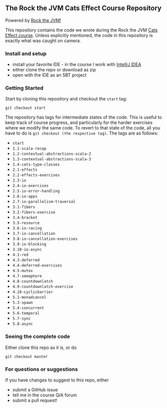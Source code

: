 ## The Rock the JVM Cats Effect Course Repository

Powered by [Rock the JVM!](rockthejvm.com)

This repository contains the code we wrote during the Rock the JVM [Cats Effect course](https://rockthejvm.com/p/cats-effect). Unless explicitly mentioned, the code in this repository is exactly what was caught on camera.

### Install and setup

- install your favorite IDE - in the course I work with [IntelliJ IDEA](https://jetbrains.com/idea)
- either clone the repo or download as zip
- open with the IDE as an SBT project

### Getting Started

Start by cloning this repository and checkout the `start` tag:

```
git checkout start
```

The repository has tags for intermediate states of the code. This is useful to keep track of course progress, and particularly for the harder exercises where we modify the same code. To revert to that state of the code, all you have to do is `git checkout (the respective tag)`. The tags are as follows:

* `start`
* `1.1-scala-recap`
* `1.2-contextual-abstractions-scala-2`
* `1.3-contextual-abstractions-scala-3`
* `1.4-cats-type-classes`
* `2.1-effects`
* `2.2-effects-exercises`
* `2.3-io`
* `2.4-io-exercises`
* `2.5-io-error-handling`
* `2.6-io-apps`
* `2.7-io-parallelism-traversal`
* `3.1-fibers`
* `3.2-fibers-exercise`
* `3.4-bracket`
* `3.5-resource`
* `3.6-io-racing`
* `3.7-io-cancellation`
* `3.8-io-cancellation-exercises`
* `3.9-io-blocking`
* `3.10-io-async`
* `4.1-red`
* `4.3-deferred`
* `4.4-deferred-exercises`
* `4.5-mutex`
* `4.7-semaphore`
* `4.8-countdownlatch`
* `4.9-countdownlatch-exercise`
* `4.10-cyclicbarrier`
* `5.1-monadcancel`
* `5.3-spawn`
* `5.4-concurrent`
* `5.6-temporal`
* `5.7-sync`
* `5.8-async`

### Seeing the complete code

Either clone this repo as it is, or do

```
git checkout master
```

### For questions or suggestions

If you have changes to suggest to this repo, either
- submit a GitHub issue
- tell me in the course Q/A forum
- submit a pull request!
